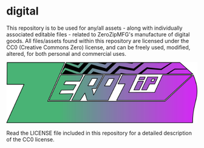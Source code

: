 # digital
This repository is to be used for any/all assets - along with individually associated editable files - 
related to ZeroZipMFG's manufacture of digital goods.
All files/assets found within this repository are licensed under the CC0 (Creative Commons Zero) license,
and can be freely used, modified, altered, for both personal and commercial uses.

<div align="center">
  <kbd>
    <img src="./zerozip_logo_final.svg" />
  </kbd>
</div>

Read the LICENSE file included in this repository for a detailed description of the CC0 license.
